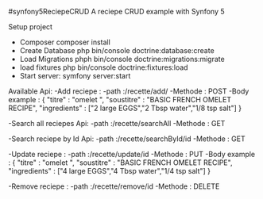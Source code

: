#synfony5ReciepeCRUD
A reciepe CRUD example with Synfony 5



Setup project
- Composer
    composer install
- Create Database
    php bin/console doctrine:database:create
- Load Migrations
    phph bin/console doctrine:migrations:migrate
- load fixtures
    php bin/console doctrine:fixtures:load
- Start server: symfony server:start
    
Available Api:
-Add reciepe : 
  -path :/recette/add/
  -Methode : POST
  -Body example : 
  {
  "titre" : "omelet ",
  "soustitre" : "BASIC FRENCH OMELET RECIPE",
  "ingredients" : ["2	large EGGS","2 Tbsp water","1/8 tsp salt"]
  }
 
 
-Search all reciepes Api:
  -path :/recette/searchAll
  -Methode : GET


-Search reciepe by Id Api:
  -path :/recette/searchById/id
  -Methode : GET
 
 -Update reciepe : 
  -path :/recette/update/id
  -Methode : PUT
  -Body example : 
  {
  "titre" : "omelet ",
  "soustitre" : "BASIC FRENCH OMELET RECIPE",
  "ingredients" : ["4	large EGGS","4 Tbsp water","1/4 tsp salt"]
  }
 
 
 
-Remove reciepe : 
  -path :/recette/remove/id
  -Methode : DELETE
  
  
